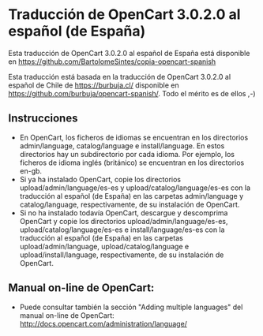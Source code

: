 # Traducción de OpenCart 3.0.2.0 al español (de España)

Esta traducción de OpenCart 3.0.2.0 al español de España está disponible en https://github.com/BartolomeSintes/copia-opencart-spanish

Esta traducción está basada en la traducción de OpenCart 3.0.2.0 al español de Chile de https://burbuja.cl/ disponible en https://github.com/burbuja/opencart-spanish/. Todo el mérito es de ellos ,-)

## Instrucciones

* En OpenCart, los ficheros de idiomas se encuentran en los directorios admin/language, catalog/language e install/language. En estos directorios hay un subdirectorio por cada idioma. Por ejemplo, los ficheros de idioma inglés (británico) se encuentran en los directorios en-gb.
* Si ya ha instalado OpenCart, copie los directorios upload/admin/language/es-es y upload/catalog/language/es-es con la traducción al español (de España) en las carpetas admin/language y catalog/language, respectivamente, de su instalación de OpenCart.
* Si no ha instalado todavía OpenCart, descargue y descomprima OpenCart y copie los directorios upload/admin/language/es-es, upload/catalog/language/es-es e install/language/es-es con la traducción al español (de España) en las carpetas upload/admin/language, upload/catalog/language e upload/install/language, respectivamente, de su instalación de OpenCart.

## Manual on-line de OpenCart:

* Puede consultar también la sección "Adding multiple languages" del manual on-line de OpenCart: http://docs.opencart.com/administration/language/
